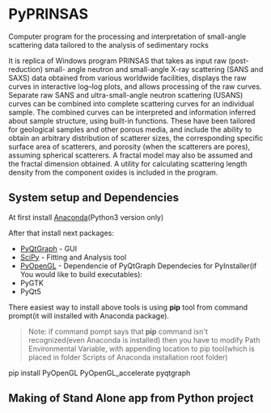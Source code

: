 # PyPRINSAS

Computer program for the processing and interpretation of small-angle scattering data tailored to the analysis of sedimentary rocks


It is replica of Windows program PRINSAS that takes as input raw (post-reduction) small-
angle neutron and small-angle X-ray scattering (SANS and SAXS) data
obtained from various worldwide facilities, displays the raw curves in interactive
log–log plots, and allows processing of the raw curves. Separate raw SANS and
ultra-small-angle neutron scattering (USANS) curves can be combined into
complete scattering curves for an individual sample. The combined curves can
be interpreted and information inferred about sample structure, using built-in
functions. These have been tailored for geological samples and other porous
media, and include the ability to obtain an arbitrary distribution of scatterer
sizes, the corresponding specific surface area of scatterers, and porosity (when
the scatterers are pores), assuming spherical scatterers. A fractal model may also
be assumed and the fractal dimension obtained. A utility for calculating
scattering length density from the component oxides is included in the program.

## System setup and Dependencies
  At first install [Anaconda](https://www.anaconda.com/)(Python3 version only)
  
  After that install next packages:
 - [PyQtGraph](http://www.pyqtgraph.org/) - GUI
 - [SciPy](https://www.scipy.org/) - Fitting and Analysis tool
 - [PyOpenGL](http://pyopengl.sourceforge.net/) - Dependencie of PyQtGraph
Dependecies for PyInstaller(if You would like to build executables):
 - PyGTK
 - PyQt5

There easiest way to install above tools is using __pip__ tool from command prompt(it will installed with Anaconda package).
>Note: if command pompt says that __pip__ command isn't recognized(even Anaconda is installed) then you have to modify Path Environmental Variable, with appending location to pip tool(which is placed in folder Scripts of Anaconda installation root folder)

pip install PyOpenGL PyOpenGL_accelerate pyqtgraph



## Making of Stand Alone app from Python project
